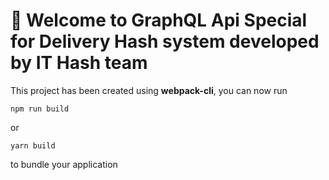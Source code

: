 # 🚀 Welcome to GraphQL Api Special for Delivery Hash system developed by IT Hash team

This project has been created using **webpack-cli**, you can now run

```
npm run build
```

or

```
yarn build
```

to bundle your application

